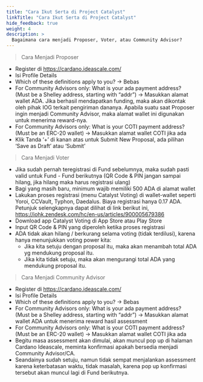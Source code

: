 ```yaml
---
title: "Cara Ikut Serta di Project Catalyst"
linkTitle: "Cara Ikut Serta di Project Catalyst"
hide_feedback: true
weight: 4
description: >
  Bagaimana cara menjadi Proposer, Voter, atau Community Advisor? 
---
```


> Cara Menjadi Proposer

* Register di https://cardano.ideascale.com/
* Isi Profile Details
* Which of these definitions apply to you? → Bebas
* For Community Advisors only: What is your ada payment address? (Must be a Shelley address, starting with “addr”) → Masukkan alamat wallet ADA. Jika berhasil mendapatkan funding, maka akan dikontak oleh pihak IOG terkait pengiriman dananya. Apabila suatu saat Proposer ingin menjadi Community Advisor, maka alamat wallet ini digunakan untuk menerima reward-nya.
* For Community Advisors only: What is your COTI payment address? (Must be an ERC-20 wallet) → Masukkan alamat wallet COTI jika ada
* Klik Tanda ‘+’ di kanan atas untuk Submit New Proposal, ada pilihan ‘Save as Draft’ atau ‘Submit’


> Cara Menjadi Voter

* Jika sudah pernah teregistrasi di Fund sebelumnya, maka sudah pasti valid untuk Fund - Fund berikutnya (QR Code & PIN jangan sampai hilang, jika hilang maka harus registrasi ulang)
* Bagi yang masih baru, minimum wajib memiliki 500 ADA di alamat wallet
* Lakukan proses registrasi (menu Catalyst Voting) di wallet-wallet seperti Yoroi, CCVault, Typhon, Daedalus. Biaya registrasi hanya 0.17 ADA. Petunjuk selengkapnya dapat dilihat di link berikut ini, https://iohk.zendesk.com/hc/en-us/articles/900005679386
* Download app Catalyst Voting di App Store atau Play Store
* Input QR Code & PIN yang diperoleh ketika proses registrasi
* ADA tidak akan hilang / berkurang selama voting (tidak terdilusi), karena hanya menunjukkan voting power kita:
   * Jika kita setuju dengan proposal itu, maka akan menambah total ADA yg mendukung proposal itu.
   * Jika kita tidak setuju, maka akan mengurangi total ADA yang mendukung proposal itu.


> Cara Menjadi Community Advisor

* Register di https://cardano.ideascale.com/
* Isi Profile Details
* Which of these definitions apply to you? → Bebas
* For Community Advisors only: What is your ada payment address? (Must be a Shelley address, starting with “addr”) → Masukkan alamat wallet ADA untuk menerima reward hasil assessment
* For Community Advisors only: What is your COTI payment address? (Must be an ERC-20 wallet) → Masukkan alamat wallet COTI jika ada
* Begitu masa assessment akan dimulai, akan muncul pop up di halaman Cardano Ideascale, meminta konfirmasi apakah bersedia menjadi Community Advisor/CA.
* Seandainya sudah setuju, namun tidak sempat menjalankan assessment karena keterbatasan waktu, tidak masalah, karena pop up konfirmasi tersebut akan muncul lagi di Fund berikutnya.